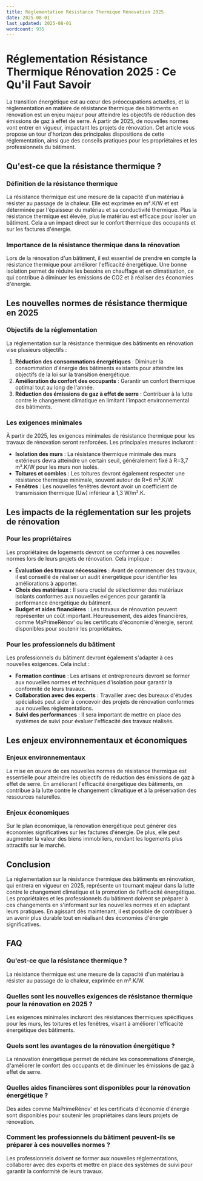 ```yaml
---
title: Réglementation Résistance Thermique Rénovation 2025
date: 2025-08-01
last_updated: 2025-08-01
wordcount: 935
---
```


# Réglementation Résistance Thermique Rénovation 2025 : Ce Qu'il Faut Savoir

La transition énergétique est au cœur des préoccupations actuelles, et la réglementation en matière de résistance thermique des bâtiments en rénovation est un enjeu majeur pour atteindre les objectifs de réduction des émissions de gaz à effet de serre. À partir de 2025, de nouvelles normes vont entrer en vigueur, impactant les projets de rénovation. Cet article vous propose un tour d'horizon des principales dispositions de cette réglementation, ainsi que des conseils pratiques pour les propriétaires et les professionnels du bâtiment.

## Qu'est-ce que la résistance thermique ?

### Définition de la résistance thermique

La résistance thermique est une mesure de la capacité d'un matériau à résister au passage de la chaleur. Elle est exprimée en m².K/W et est déterminée par l'épaisseur du matériau et sa conductivité thermique. Plus la résistance thermique est élevée, plus le matériau est efficace pour isoler un bâtiment. Cela a un impact direct sur le confort thermique des occupants et sur les factures d'énergie.

### Importance de la résistance thermique dans la rénovation

Lors de la rénovation d'un bâtiment, il est essentiel de prendre en compte la résistance thermique pour améliorer l'efficacité énergétique. Une bonne isolation permet de réduire les besoins en chauffage et en climatisation, ce qui contribue à diminuer les émissions de CO2 et à réaliser des économies d'énergie.

## Les nouvelles normes de résistance thermique en 2025

### Objectifs de la réglementation

La réglementation sur la résistance thermique des bâtiments en rénovation vise plusieurs objectifs :

1. **Réduction des consommations énergétiques** : Diminuer la consommation d'énergie des bâtiments existants pour atteindre les objectifs de la loi sur la transition énergétique.
2. **Amélioration du confort des occupants** : Garantir un confort thermique optimal tout au long de l'année.
3. **Réduction des émissions de gaz à effet de serre** : Contribuer à la lutte contre le changement climatique en limitant l'impact environnemental des bâtiments.

### Les exigences minimales

À partir de 2025, les exigences minimales de résistance thermique pour les travaux de rénovation seront renforcées. Les principales mesures incluront :

- **Isolation des murs** : La résistance thermique minimale des murs extérieurs devra atteindre un certain seuil, généralement fixé à R=3,7 m².K/W pour les murs non isolés.
- **Toitures et combles** : Les toitures devront également respecter une résistance thermique minimale, souvent autour de R=6 m².K/W.
- **Fenêtres** : Les nouvelles fenêtres devront avoir un coefficient de transmission thermique (Uw) inférieur à 1,3 W/m².K.

## Les impacts de la réglementation sur les projets de rénovation

### Pour les propriétaires

Les propriétaires de logements devront se conformer à ces nouvelles normes lors de leurs projets de rénovation. Cela implique :

- **Évaluation des travaux nécessaires** : Avant de commencer des travaux, il est conseillé de réaliser un audit énergétique pour identifier les améliorations à apporter.
- **Choix des matériaux** : Il sera crucial de sélectionner des matériaux isolants conformes aux nouvelles exigences pour garantir la performance énergétique du bâtiment.
- **Budget et aides financières** : Les travaux de rénovation peuvent représenter un coût important. Heureusement, des aides financières, comme MaPrimeRénov' ou les certificats d'économie d'énergie, seront disponibles pour soutenir les propriétaires.

### Pour les professionnels du bâtiment

Les professionnels du bâtiment devront également s'adapter à ces nouvelles exigences. Cela inclut :

- **Formation continue** : Les artisans et entrepreneurs devront se former aux nouvelles normes et techniques d'isolation pour garantir la conformité de leurs travaux.
- **Collaboration avec des experts** : Travailler avec des bureaux d'études spécialisés peut aider à concevoir des projets de rénovation conformes aux nouvelles réglementations.
- **Suivi des performances** : Il sera important de mettre en place des systèmes de suivi pour évaluer l'efficacité des travaux réalisés.

## Les enjeux environnementaux et économiques

### Enjeux environnementaux

La mise en œuvre de ces nouvelles normes de résistance thermique est essentielle pour atteindre les objectifs de réduction des émissions de gaz à effet de serre. En améliorant l'efficacité énergétique des bâtiments, on contribue à la lutte contre le changement climatique et à la préservation des ressources naturelles.

### Enjeux économiques

Sur le plan économique, la rénovation énergétique peut générer des économies significatives sur les factures d'énergie. De plus, elle peut augmenter la valeur des biens immobiliers, rendant les logements plus attractifs sur le marché.

## Conclusion

La réglementation sur la résistance thermique des bâtiments en rénovation, qui entrera en vigueur en 2025, représente un tournant majeur dans la lutte contre le changement climatique et la promotion de l'efficacité énergétique. Les propriétaires et les professionnels du bâtiment doivent se préparer à ces changements en s'informant sur les nouvelles normes et en adaptant leurs pratiques. En agissant dès maintenant, il est possible de contribuer à un avenir plus durable tout en réalisant des économies d'énergie significatives.

## FAQ

### Qu'est-ce que la résistance thermique ?

La résistance thermique est une mesure de la capacité d'un matériau à résister au passage de la chaleur, exprimée en m².K/W.

### Quelles sont les nouvelles exigences de résistance thermique pour la rénovation en 2025 ?

Les exigences minimales incluront des résistances thermiques spécifiques pour les murs, les toitures et les fenêtres, visant à améliorer l'efficacité énergétique des bâtiments.

### Quels sont les avantages de la rénovation énergétique ?

La rénovation énergétique permet de réduire les consommations d'énergie, d'améliorer le confort des occupants et de diminuer les émissions de gaz à effet de serre.

### Quelles aides financières sont disponibles pour la rénovation énergétique ?

Des aides comme MaPrimeRénov' et les certificats d'économie d'énergie sont disponibles pour soutenir les propriétaires dans leurs projets de rénovation.

### Comment les professionnels du bâtiment peuvent-ils se préparer à ces nouvelles normes ?

Les professionnels doivent se former aux nouvelles réglementations, collaborer avec des experts et mettre en place des systèmes de suivi pour garantir la conformité de leurs travaux.